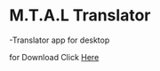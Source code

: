 # M.T.A.L Translator

-Translator app for desktop

for Download Click [Here](https://github.com/mahmutbaysag/mtal-translator/raw/main/Setup/Debug/M.T.A.L.%20Translator.msi) 
